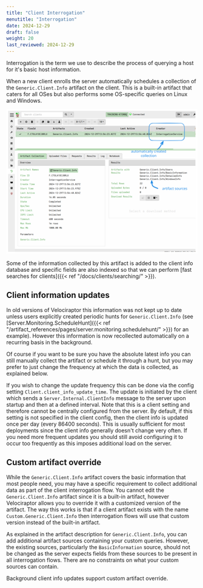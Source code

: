 ```yaml
---
title: "Client Interrogation"
menutitle: "Interrogation"
date: 2024-12-29
draft: false
weight: 20
last_reviewed: 2024-12-29
---
```


Interrogation is the term we use to describe the process of querying a host for
it's basic host information.

When a new client enrolls the server automatically schedules a collection of the
`Generic.Client.Info` artifact on the client. This is a built-in artifact that
caters for all OSes but also performs some OS-specific queries on Linux and
Windows.

![initial interrogation flow](interrogation_initial.svg)

Some of the information collected by this artifact is added to the client info
database and specific fields are also indexed so that we can perform
[fast searches for clients]({{< ref "/docs/clients/searching/" >}}).

## Client information updates

In old versions of Velociraptor this information was not kept up to date unless
users explicitly created periodic hunts for `Generic.Client.Info`
(see [Server.Monitoring.ScheduleHunt]({{< ref "/artifact_references/pages/server.monitoring.schedulehunt/" >}}) for an example).
However this information is now recollected automatically on a recurring basis
in the background.

Of course if you want to be sure you have the absolute latest info you can still
manually collect the artifact or schedule it through a hunt, but you may prefer
to just change the frequency at which the data is collected, as explained below.

If you wish to change the update frequency this can be done via the config
setting `Client.client_info_update_time`. The update is initiated by the client
which sends a `Server.Internal.ClientInfo` message to the server upon startup
and then at a defined interval. Note that this is a client setting and therefore
cannot be centrally configured from the server. By default, if this setting is
not specified in the client config, then the client info is updated once per day
(every 86400 seconds). This is usually sufficient for most deployments since the
client info generally doesn't change very often. If you need more frequent
updates you should still avoid configuring it to occur too frequently as this
imposes additional load on the server.


## Custom artifact override

While the `Generic.Client.Info` artifact covers the basic information that most
people need, you may have a specific requirement to collect additional data as
part of the client interrogation flow. You cannot edit the `Generic.Client.Info`
artifact since it is a built-in artifact, however Velociraptor allows you to
override it with a customized version of the artifact. The way this works is
that if a client artifact exists with the name `Custom.Generic.Client.Info` then
interrogation flows will use that custom version instead of the built-in
artifact.

As explained in the artifact description for `Generic.Client.Info`, you can add
additional artifact sources containing your custom queries. However, the
existing sources, particularly the `BasicInformation` source, should not be
changed as the server expects fields from these sources to be present in all
interrogation flows. There are no constraints on what your custom sources can
contain.

Background client info updates support custom artifact override.

